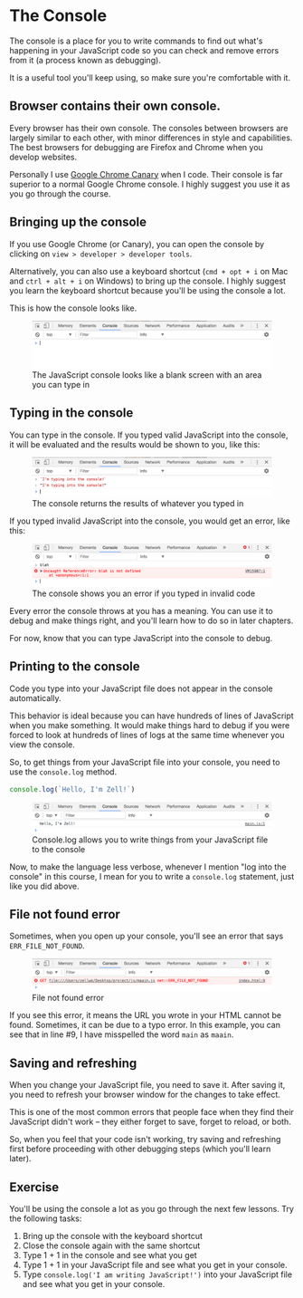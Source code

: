 # The Console

The console is a place for you to write commands to find out what's happening in your JavaScript code so you can check and remove errors from it (a process known as debugging).

It is a useful tool you'll keep using, so make sure you're comfortable with it.

## Browser contains their own console.

Every browser has their own console. The consoles between browsers are largely similar to each other, with minor differences in style and capabilities. The best browsers for debugging are Firefox and Chrome when you develop websites.

Personally I use [Google Chrome Canary](https://www.google.com/chrome/browser/canary.html) when I code. Their console is far superior to a normal Google Chrome console. I highly suggest you use it as you go through the course.

## Bringing up the console

If you use Google Chrome (or Canary), you can open the console by clicking on `view > developer > developer tools`.

Alternatively, you can also use a keyboard shortcut (`cmd + opt + i` on Mac and `ctrl + alt + i` on Windows) to bring up the console. I highly suggest you learn the keyboard shortcut because you'll be using the console a lot.

This is how the console looks like.

<figure>
  <img src="../../images/core/01/console/console.png" alt="The JavaScript console looks like a blank screen with an area you can type in">
  <figcaption>The JavaScript console looks like a blank screen with an area you can type in</figcaption>
</figure>

## Typing in the console

You can type in the console. If you typed valid JavaScript into the console, it will be evaluated and the results would be shown to you, like this:

<figure>
  <img src="../../images/core/01/console/console-valid.png" alt="The console returns the results of whatever you typed in">
  <figcaption>The console returns the results of whatever you typed in</figcaption>
</figure>

If you typed invalid JavaScript into the console, you would get an error, like this:

<figure>
  <img src="../../images/core/01/console/console-invalid.png" alt="The console shows you an error if you typed in invalid code">
  <figcaption>The console shows you an error if you typed in invalid code</figcaption>
</figure>

Every error the console throws at you has a meaning. You can use it to debug and make things right, and you'll learn how to do so in later chapters.

For now, know that you can type JavaScript into the console to debug.

## Printing to the console

Code you type into your JavaScript file does not appear in the console automatically.

This behavior is ideal because you can have hundreds of lines of JavaScript when you make something. It would make things hard to debug if you were forced to look at hundreds of lines of logs at the same time whenever you view the console.

So, to get things from your JavaScript file into your console, you need to use the `console.log` method.

```js
console.log(`Hello, I'm Zell!`)
```

<figure>
  <img src="../../images/core/01/console/console-log.png" alt="Console.log allows you to write things from your JavaScript file to the console">
  <figcaption>Console.log allows you to write things from your JavaScript file to the console</figcaption>
</figure>

Now, to make the language less verbose, whenever I mention "log into the console" in this course, I mean for you to write a `console.log` statement, just like you did above.

## File not found error

Sometimes, when you open up your console, you'll see an error that says `ERR_FILE_NOT_FOUND`.

<figure>
  <img src="../../images/core/01/console/not-found.png" alt="File not found error">
  <figcaption>File not found error</figcaption>
</figure>

If you see this error, it means the URL you wrote in your HTML cannot be found. Sometimes, it can be due to a typo error. In this example, you can see that in line #9, I have misspelled the word `main` as `maain`.

## Saving and refreshing

When you change your JavaScript file, you need to save it. After saving it, you need to refresh your browser window for the changes to take effect.

This is one of the most common errors that people face when they find their JavaScript didn't work – they either forget to save, forget to reload, or both.

So, when you feel that your code isn't working, try saving and refreshing first before proceeding with other debugging steps (which you'll learn later).

## Exercise

You'll be using the console a lot as you go through the next few lessons. Try the following tasks:

1. Bring up the console with the keyboard shortcut
2. Close the console again with the same shortcut
3. Type 1 + 1 in the console and see what you get
4. Type 1 + 1 in your JavaScript file and see what you get in your console.
5. Type `console.log('I am writing JavaScript!')` into your JavaScript file and see what you get in your console.
